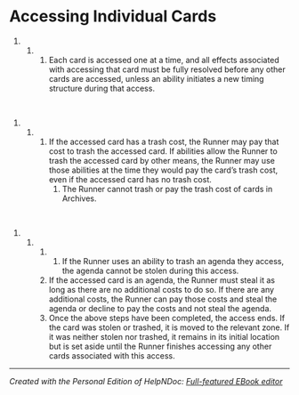 # Accessing Individual Cards

1. &nbsp;
   1. &nbsp;
      1. Each card is accessed one at a time, and all effects associated with accessing that card must be fully resolved before any other cards are accessed, unless an ability initiates a new timing structure during that access.

&nbsp;

1. &nbsp;
   1. &nbsp;
      1. If the accessed card has a trash cost, the Runner may pay that cost to trash the accessed card. If abilities allow the Runner to trash the accessed card by other means, the Runner may use those abilities at the time they would pay the card’s trash cost, even if the accessed card has no trash cost.
         1. The Runner cannot trash or pay the trash cost of cards in Archives.

&nbsp;

1. &nbsp;
   1. &nbsp;
      1. &nbsp;
         1. If the Runner uses an ability to trash an agenda they access, the agenda cannot be stolen during this access.
      1. If the accessed card is an agenda, the Runner must steal it as long as there are no additional costs to do so. If there are any additional costs, the Runner can pay those costs and steal the agenda or decline to pay the costs and not steal the agenda.
      1. Once the above steps have been completed, the access ends. If the card was stolen or trashed, it is moved to the relevant zone. If it was neither stolen nor trashed, it remains in its initial location but is set aside until the Runner finishes accessing any other cards associated with this access.

***
_Created with the Personal Edition of HelpNDoc: [Full-featured EBook editor](<https://www.helpndoc.com/create-epub-ebooks>)_
